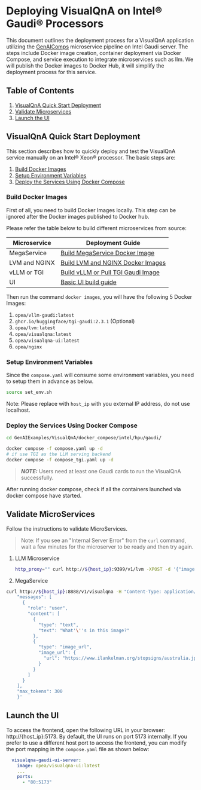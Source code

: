 # Deploying VisualQnA on Intel® Gaudi® Processors

This document outlines the deployment process for a VisualQnA application utilizing the [GenAIComps](https://github.com/opea-project/GenAIComps.git) microservice pipeline on Intel Gaudi server. The steps include Docker image creation, container deployment via Docker Compose, and service execution to integrate microservices such as llm. We will publish the Docker images to Docker Hub, it will simplify the deployment process for this service.

## Table of Contents

1. [VisualQnA Quick Start Deployment](#visualqna-quick-start-deployment)
2. [Validate Microservices](#validate-microservices)
3. [Launch the UI](#launch-the-UI)

## VisualQnA Quick Start Deployment

This section describes how to quickly deploy and test the VisualQnA service manually on an Intel® Xeon® processor. The basic steps are:

1. [Build Docker Images](#build-docker-images)
2. [Setup Environment Variables](#setup-environment-variables)
3. [Deploy the Services Using Docker Compose](#deploy-the-services-using-docker-compose)

### Build Docker Images

First of all, you need to build Docker Images locally. This step can be ignored after the Docker images published to Docker hub.

Please refer the table below to build different microservices from source:

| Microservice  | Deployment Guide                                                                                             |
| ------------- | ------------------------------------------------------------------------------------------------------------ |
| MegaService   | [Build MegaService Docker Image](../../../../README_miscellaneous.md#build-megaservice-docker-image)         |
| LVM and NGINX | [Build LVM and NGINX Docker Images](../../../../README_miscellaneous.md#build-lvm-and-nginx-docker-images)   |
| vLLM or TGI   | [Build vLLM or Pull TGI Gaudi Image](../../../../README_miscellaneous.md#build-vllm-or-pull-tgi-gaudi-image) |
| UI            | [Basic UI build guide](../../../../README_miscellaneous.md#build-ui-docker-image)                            |

Then run the command `docker images`, you will have the following 5 Docker Images:

1. `opea/vllm-gaudi:latest`
2. `ghcr.io/huggingface/tgi-gaudi:2.3.1` (Optional)
3. `opea/lvm:latest`
4. `opea/visualqna:latest`
5. `opea/visualqna-ui:latest`
6. `opea/nginx`

### Setup Environment Variables

Since the `compose.yaml` will consume some environment variables, you need to setup them in advance as below.

```bash
source set_env.sh
```

Note: Please replace with `host_ip` with you external IP address, do not use localhost.

### Deploy the Services Using Docker Compose

```bash
cd GenAIExamples/VisualQnA/docker_compose/intel/hpu/gaudi/
```

```bash
docker compose -f compose.yaml up -d
# if use TGI as the LLM serving backend
docker compose -f compose_tgi.yaml up -d
```

> **_NOTE:_** Users need at least one Gaudi cards to run the VisualQnA successfully.

After running docker compose, check if all the containers launched via docker compose have started.

## Validate MicroServices

Follow the instructions to validate MicroServices.

> Note: If you see an "Internal Server Error" from the `curl` command, wait a few minutes for the microserver to be ready and then try again.

1. LLM Microservice

   ```bash
   http_proxy="" curl http://${host_ip}:9399/v1/lvm -XPOST -d '{"image": "iVBORw0KGgoAAAANSUhEUgAAAAoAAAAKCAYAAACNMs+9AAAAFUlEQVR42mP8/5+hnoEIwDiqkL4KAcT9GO0U4BxoAAAAAElFTkSuQmCC", "prompt":"What is this?"}' -H 'Content-Type: application/json'
   ```

2. MegaService

```bash
curl http://${host_ip}:8888/v1/visualqna -H "Content-Type: application/json" -d '{
    "messages": [
      {
        "role": "user",
        "content": [
          {
            "type": "text",
            "text": "What'\''s in this image?"
          },
          {
            "type": "image_url",
            "image_url": {
              "url": "https://www.ilankelman.org/stopsigns/australia.jpg"
            }
          }
        ]
      }
    ],
    "max_tokens": 300
    }'
```

## Launch the UI

To access the frontend, open the following URL in your browser: http://{host_ip}:5173. By default, the UI runs on port 5173 internally. If you prefer to use a different host port to access the frontend, you can modify the port mapping in the `compose.yaml` file as shown below:

```yaml
  visualqna-gaudi-ui-server:
    image: opea/visualqna-ui:latest
    ...
    ports:
      - "80:5173"
```
